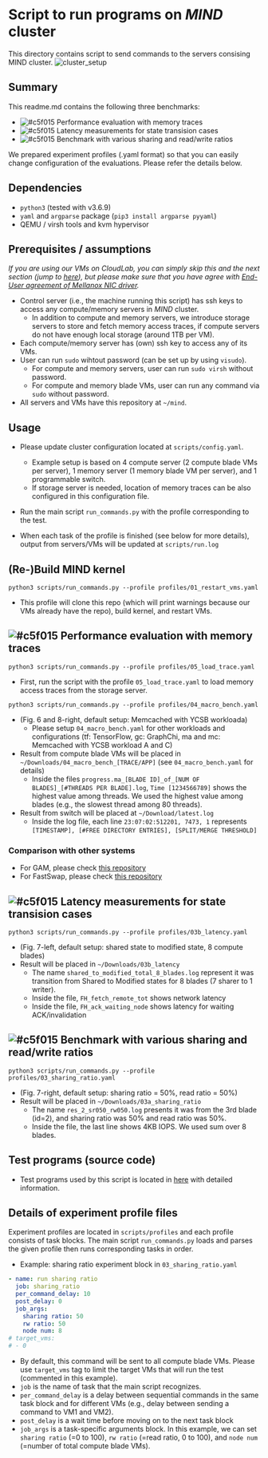 # Script to run programs on *MIND* cluster
This directory contains script to send commands to the servers consising MIND cluster.
![cluster_setup](https://raw.githubusercontent.com/shsym/mind/main/ctrl_scripts/exp_cluster.png)

## Summary
This readme.md contains the following three benchmarks:

- ![#c5f015](https://via.placeholder.com/15/c5f015/000000?text=+) Performance evaluation with memory traces
- ![#c5f015](https://via.placeholder.com/15/c5f015/000000?text=+) Latency measurements for state transision cases
- ![#c5f015](https://via.placeholder.com/15/c5f015/000000?text=+) Benchmark with various sharing and read/write ratios

We prepared experiment profiles (.yaml format) so that you can easily change configuration of the evaluations. Please refer the details below.

## Dependencies
- `python3` (tested with v3.6.9)
- `yaml` and `argparse` package (```pip3 install argparse pyyaml```)
- QEMU / virsh tools and kvm hypervisor

## Prerequisites / assumptions
*If you are using our VMs on CloudLab, you can simply skip this and the next section (jump to [here](https://github.com/shsym/mind/tree/main/ctrl_scripts#-performance-evaluation-with-memory-traces)), but please make sure that you have agree with [End-User agreement of Mellanox NIC driver](https://github.com/shsym/mind/tree/main/artifacts#nda-requirements).*
- Control server (i.e., the machine running this script) has ssh keys to access any compute/memory servers in *MIND* cluster.
  - In addition to compute and memory servers, we introduce storage servers to store and fetch memory access traces, if compute servers do not have enough local storage (around 1TB per VM).
- Each compute/memory server has (own) ssh key to access any of its VMs.
- User can run `sudo` wihtout password (can be set up by using `visudo`).
  - For compute and memory servers, user can run `sudo virsh` without password.
  - For compute and memory blade VMs, user can run any command via `sudo` without password.
- All servers and VMs have this repository at `~/mind`.

## Usage
- Please update cluster configuration located at `scripts/config.yaml`.
  - Example setup is based on 4 compute server (2 compute blade VMs per server), 1 memory server (1 memory blade VM per server), and 1 programmable switch.
  - If storage server is needed, location of memory traces can be also configured in this configuration file.

- Run the main script `run_commands.py` with the profile corresponding to the test.

- When each task of the profile is finished (see below for more details), output from servers/VMs will be updated at `scripts/run.log`

## (Re-)Build MIND kernel
```
python3 scripts/run_commands.py --profile profiles/01_restart_vms.yaml
```
- This profile will clone this repo (which will print warnings because our VMs already have the repo), build kernel, and restart VMs.

## ![#c5f015](https://via.placeholder.com/15/c5f015/000000?text=+) Performance evaluation with memory traces
```
python3 scripts/run_commands.py --profile profiles/05_load_trace.yaml
```
- First, run the script with the profile `05_load_trace.yaml` to load memory access traces from the storage server.

```
python3 scripts/run_commands.py --profile profiles/04_macro_bench.yaml
```
- (Fig. 6 and 8-right, default setup: Memcached with YCSB workloada)
  - Please setup `04_macro_bench.yaml` for other workloads and configurations (tf: TensorFlow, gc: GraphChi, ma and mc: Memcached with YCSB workload A and C)
- Result from compute blade VMs will be placed in `~/Downloads/04_macro_bench_[TRACE/APP]` (see `04_macro_bench.yaml` for details)
  - Inside the files `progress.ma_[BLADE ID]_of_[NUM OF BLADES]_[#THREADS PER BLADE].log`, `Time [1234566789]` shows the highest value among threads. We used the highest value among blades (e.g., the slowest thread among 80 threads).
- Result from switch will be placed at `~/Download/latest.log`
  - Inside the log file, each line `23:07:02:512201, 7473, 1` represents `[TIMESTAMP], [#FREE DIRECTORY ENTRIES], [SPLIT/MERGE THRESHOLD]`

### Comparison with other systems
- For GAM, please check [this repository](https://github.com/charles-typ/mind_ae_gam)
- For FastSwap, please check [this repository](https://github.com/yyppyy/cfm)

## ![#c5f015](https://via.placeholder.com/15/c5f015/000000?text=+) Latency measurements for state transision cases
```
python3 scripts/run_commands.py --profile profiles/03b_latency.yaml
```
- (Fig. 7-left, default setup: shared state to modified state, 8 compute blades)
- Result will be placed in `~/Downloads/03b_latency`
  - The name `shared_to_modified_total_8_blades.log` represent it was transition from Shared to Modified states for 8 blades (7 sharer to 1 writer).
  - Inside the file, `FH_fetch_remote_tot` shows network latency
  - Inside the file, `FH_ack_waiting_node` shows latency for waiting ACK/invalidation

## ![#c5f015](https://via.placeholder.com/15/c5f015/000000?text=+) Benchmark with various sharing and read/write ratios
```
python3 scripts/run_commands.py --profile profiles/03_sharing_ratio.yaml
```
- (Fig. 7-right, default setup: sharing ratio = 50%, read ratio = 50%)
- Result will be placed in `~/Downloads/03a_sharing_ratio`
  - The name `res_2_sr050_rw050.log` presents it was from the 3rd blade (id=2), and sharing ratio was 50% and read ratio was 50%.
  - Inside the file, the last line shows 4KB IOPS. We used sum over 8 blades.

## Test programs (source code)
- Test programs used by this script is located in [here](https://github.com/shsym/mind/tree/main/mind_linux/test_programs) with detailed information. 

## Details of experiment profile files
Experiment profiles are located in `scripts/profiles` and each profile consists of task blocks. The main script `run_commands.py` loads and parses the given profile then runs corresponding tasks in order.
- Example: sharing ratio experiment block in `03_sharing_ratio.yaml`
```yaml
- name: run sharing ratio
  job: sharing_ratio
  per_command_delay: 10
  post_delay: 0
  job_args:
    sharing ratio: 50
    rw ratio: 50
    node num: 8
# target_vms:
# - 0
```
- By default, this command will be sent to all compute blade VMs. Please use `target_vms` tag to limit the target VMs that will run the test (commented in this example).
- `job` is the name of task that the main script recognizes.
- `per_command_delay` is a delay between sequential commands in the same task block and for different VMs (e.g., delay between sending a command to VM1 and VM2).
- `post_delay` is a wait time before moving on to the next task block
- `job_args` is a task-specific arguments block. In this example, we can set `sharing ratio` (=0 to 100), `rw ratio` (=read ratio, 0 to 100), and `node num` (=number of total compute blade VMs).
